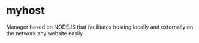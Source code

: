 # myhost
Manager based on NODEJS that facilitates hosting locally and externally on the network any website easily
